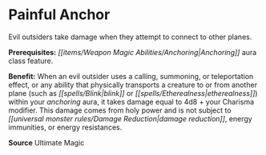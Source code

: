 ﻿---
cssclass: [feats]

---
# Painful Anchor

Evil outsiders take damage when they attempt to connect to other planes.

**Prerequisites:** _[[items/Weapon Magic Abilities/Anchoring|Anchoring]]_ aura class feature.

**Benefit:** When an evil outsider uses a calling, summoning, or teleportation effect, or any ability that physically transports a creature to or from another plane (such as _[[spells/Blink|blink]]_ or _[[spells/Etherealness|etherealness]]_) within your _anchoring_ aura, it takes damage equal to 4d8 + your Charisma modifier. This damage comes from holy power and is not subject to _[[universal monster rules/Damage Reduction|damage reduction]]_, energy immunities, or energy resistances.

**Source** Ultimate Magic